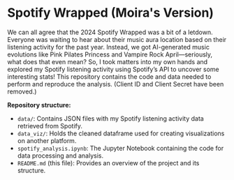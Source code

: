 # Spotify Wrapped (Moira's Version) 

We can all agree that the 2024 Spotify Wrapped was a bit of a letdown. Everyone was waiting to hear about their music aura location based on their listening activity for the past year. 
Instead, we got AI-generated music evolutions like Pink Pilates Princess and Vampire Rock April—seriously, what does that even mean? 
So, I took matters into my own hands and explored my Spotify listening activity using Spotify’s API to uncover some interesting stats! 
This repository contains the code and data needed to perform and reproduce the analysis. (Client ID and Client Secret have been removed.)

**Repository structure:**
  - `data/`: Contains JSON files with my Spotify listening activity data retrieved from Spotify.
  - `data_viz/`: Holds the cleaned dataframe used for creating visualizations on another platform.
  - `spotify_analysis.ipynb`: The Jupyter Notebook containing the code for data processing and analysis.
  - `README.md` (this file): Provides an overview of the project and its structure.
